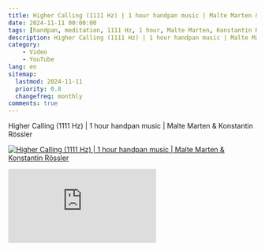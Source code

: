 ```yaml
---
title: Higher Calling (1111 Hz) | 1 hour handpan music | Malte Marten & Konstantin Rössler
date: 2024-11-11 00:00:00
tags: [handpan, meditation, 1111 Hz, 1 hour, Malte Marten, Konstantin Rössler, Higher Calling, Video, YouTube]
description: Higher Calling (1111 Hz) | 1 hour handpan music | Malte Marten & Konstantin Rössler
category: 
    - Video
    - YouTube
lang: en
sitemap:
  lastmod: 2024-11-11
  priority: 0.8
  changefreq: monthly
comments: true
---
```


Higher Calling (1111 Hz) | 1 hour handpan music | Malte Marten & Konstantin Rössler

[![Higher Calling (1111 Hz) | 1 hour handpan music | Malte Marten & Konstantin Rössler](https://img.youtube.com/vi/KgDPUVRPNuc/maxresdefault.jpg)](https://www.youtube.com/watch?v=KgDPUVRPNuc)

<iframe src="https://www.youtube-nocookie.com/embed/KgDPUVRPNuc?si=kYf4EaBwbrSLrDBB" title="YouTube video player" frameborder="0" allow="accelerometer; autoplay; clipboard-write; encrypted-media; gyroscope; picture-in-picture; web-share" referrerpolicy="strict-origin-when-cross-origin" allowfullscreen></iframe>